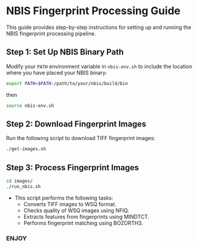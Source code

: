 

# NBIS Fingerprint Processing Guide

This guide provides step-by-step instructions for setting up and running the NBIS fingerprint processing pipeline.

## Step 1: Set Up NBIS Binary Path

Modify your `PATH` environment variable in `nbis-env.sh` to include the location where you have placed your NBIS binary:

```sh
export PATH=$PATH:/path/to/your/nbis/build/bin
```
then

```sh
source nbis-env.sh
```

## Step 2: Download Fingerprint Images

Run the following script to download TIFF fingerprint images:

```sh
./get-images.sh
```

## Step 3: Process Fingerprint Images
```sh
cd images/
./run_nbis.sh
```


- This script performs the following tasks:
  * Converts TIFF images to WSQ format.
  * Checks quality of WSQ images using NFIQ.
  * Extracts features from fingerprints using MINDTCT.
  * Performs fingerprint matching using BOZORTH3.

### ENJOY 
